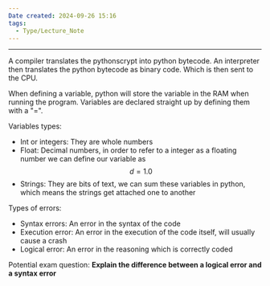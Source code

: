 ```yaml
---
Date created: 2024-09-26 15:16
tags:
  - Type/Lecture_Note
---
```

---

A compiler translates the pythonscrypt into python bytecode. An interpreter then translates the python bytecode as binary code. Which is then sent to the CPU.

When defining a variable, python will store the variable in the RAM when running the program. Variables are declared straight up by defining them with a "$=$".

Variables types:
- Int or integers: They are whole numbers
- Float: Decimal numbers, in order to refer to a integer as a floating number we can define our variable as $$ d=1.0 $$
- Strings: They are bits of text, we can sum these variables in python, which means the strings get attached one to another

Types of errors:
- Syntax errors: An error in the syntax of the code
- Execution error: An error in the execution of the code itself, will usually cause a crash
- Logical error: An error in the reasoning which is correctly coded

Potential exam question: **Explain the difference between a logical error and a syntax error**
